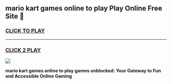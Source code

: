 
## mario kart games online to play Play Online Free Site 👋
<h3>
<a href="https://download.freeplayer.one?title=mario_kart_games_online_to_play&ref=21F">CLICK TO PLAY</a></h3>
<hr>

<h3>
<a href="https://download.freeplayer.one?title=mario_kart_games_online_to_play&ref=21F">CLICK 2 PLAY</a>
  
</h3>

<a href="https://download.freeplayer.one?title=mario_kart_games_online_to_play&ref=21F"><img src="https://cdnb.artstation.com/p/assets/images/images/032/539/853/original/anto-thomas-button-gif.gif"></a>


**mario kart games online to play games unblocked: Your Gateway to Fun and Accessible Online Gaming**
